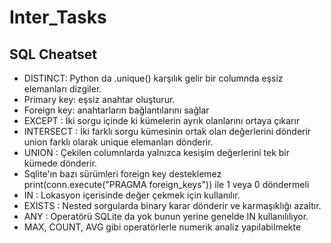 # Inter_Tasks

## SQL Cheatset 

* DISTINCT: Python da .unique() karşılık gelir bir columnda eşsiz elemanları dizgiler.
* Primary key: eşsiz anahtar oluşturur.
* Foreign key: anahtarların bağlantılarını sağlar 
* EXCEPT : İki sorgu içinde ki kümelerin ayrık olanlarını ortaya çıkarır
* INTERSECT : İki farklı sorgu kümesinin ortak olan değerlerini dönderir union farklı olarak unique elemanları dönderir.
* UNION : Çekilen columnlarda yalnızca kesişim değerlerini tek bir kümede dönderir.
* Sqlite'ın bazı sürümleri foreign key desteklemez print(conn.execute("PRAGMA foreign_keys")) 
ile 1 veya 0 döndermeli
* IN : Lokasyon içerisinde değer çekmek için kullanılır.
* EXISTS : Nested sorgularda binary karar dönderir ve karmaşıklığı azaltır.
* ANY : Operatörü SQLite da yok bunun yerine genelde IN kullanılılıyor.
* MAX, COUNT, AVG gibi operatörlerle numerik analiz yapılabilmekte

 

